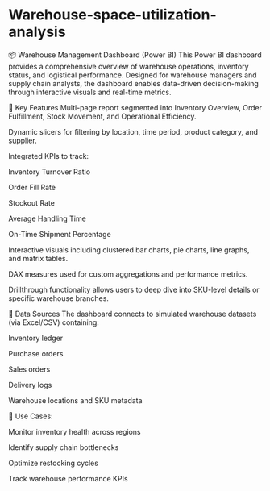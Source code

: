 # Warehouse-space-utilization-analysis

📦 Warehouse Management Dashboard (Power BI)
This Power BI dashboard provides a comprehensive overview of warehouse operations, inventory status, and logistical performance. Designed for warehouse managers and supply chain analysts, the dashboard enables data-driven decision-making through interactive visuals and real-time metrics.

🔧 Key Features
Multi-page report segmented into Inventory Overview, Order Fulfillment, Stock Movement, and Operational Efficiency.

Dynamic slicers for filtering by location, time period, product category, and supplier.

Integrated KPIs to track:

Inventory Turnover Ratio

Order Fill Rate

Stockout Rate

Average Handling Time

On-Time Shipment Percentage

Interactive visuals including clustered bar charts, pie charts, line graphs, and matrix tables.

DAX measures used for custom aggregations and performance metrics.

Drillthrough functionality allows users to deep dive into SKU-level details or specific warehouse branches.

🔗 Data Sources
The dashboard connects to simulated warehouse datasets (via Excel/CSV) containing:

Inventory ledger

Purchase orders

Sales orders

Delivery logs

Warehouse locations and SKU metadata

🎯 Use Cases:


Monitor inventory health across regions

Identify supply chain bottlenecks

Optimize restocking cycles

Track warehouse performance KPIs
